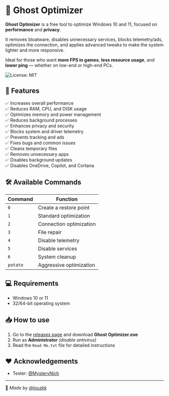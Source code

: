 # 👻 Ghost Optimizer

**Ghost Optimizer** is a free tool to optimize Windows 10 and 11, focused on **performance** and **privacy**.

It removes bloatware, disables unnecessary services, blocks telemetry/ads, optimizes the connection, and applies advanced tweaks to make the system lighter and more responsive.

Ideal for those who want **more FPS in games**, **less resource usage**, and **lower ping** — whether on low-end or high-end PCs.

![License: MIT](https://img.shields.io/badge/License-MIT-yellow.svg)

## 🚀 Features

✅ Increases overall performance  
✅ Reduces RAM, CPU, and DISK usage  
✅ Optimizes memory and power management  
✅ Reduces background processes  
✅ Enhances privacy and security  
✅ Blocks system and driver telemetry  
✅ Prevents tracking and ads  
✅ Fixes bugs and common issues  
✅ Cleans temporary files  
✅ Removes unnecessary apps  
✅ Disables background updates  
✅ Disables OneDrive, Copilot, and Cortana  

## 🛠️ Available Commands

| Command  | Function                                |
|----------|-----------------------------------------|
| `0`      | Create a restore point                 |
| `1`      | Standard optimization                  |
| `2`      | Connection optimization                 |
| `3`      | File repair                            |
| `4`      | Disable telemetry                       |
| `5`      | Disable services                        |
| `6`      | System cleanup                          |
| `potato` | Aggressive optimization                |

## 💻 Requirements

- Windows 10 or 11  
- 32/64-bit operating system  

## 📥 How to use

1. Go to the [releases page](https://github.com/louzkk/Ghost-Optimizer/releases) and download **Ghost Optimizer.exe**  
2. Run as **Administrator** *(disable antivirus)*  
3. Read the `Read Me.txt` file for detailed instructions

## ❤️ Acknowledgements

- Tester: [@MysteryNich](https://github.com/MysteryNich)

---

🔹 *Made by [@louzkk](https://github.com/louzkk)*
